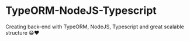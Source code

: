 # TypeORM-NodeJS-Typescript
Creating back-end with TypeORM, NodeJS, Typescript and great scalable structure 😁❤

